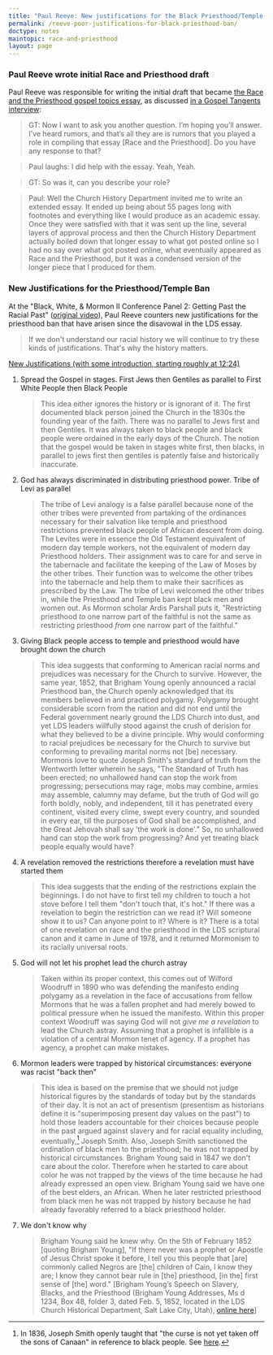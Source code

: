 ```yaml
---
title: "Paul Reeve: New justifications for the Black Priesthood/Temple ban"
permalink: /reeve-poor-justifications-for-black-priesthood-ban/
doctype: notes
maintopic: race-and-priesthood
layout: page
---
```


### Paul Reeve wrote initial Race and Priesthood draft

Paul Reeve was responsible for writing the initial draft that became [the Race and the Priesthood gospel topics essay](https://www.lds.org/topics/race-and-the-priesthood?lang=eng), as discussed [in a Gospel Tangents interview](https://gospeltangents.com/category/racial-priesthood-temple-ban/): 

> GT:  Now I want to ask you another question.  I’m hoping you’ll answer.  I’ve heard rumors, and that’s all they are is rumors that you played a role in compiling that essay [Race and the Priesthood].  Do you have any response to that?

> Paul laughs:  I did help with the essay. Yeah, Yeah.

> GT:  So was it, can you describe your role?

> Paul:  Well the Church History Department invited me to write an extended essay. It ended up being about 55 pages long with footnotes and everything like I would produce as an academic essay.  Once they were satisfied with that it was sent up the line, several layers of approval process and then the Church History Department actually boiled down that longer essay to what got posted online so I had no say over what got posted online, what eventually appeared as Race and the Priesthood, but it was a condensed version of the longer piece that I produced for them.

### New Justifications for the Priesthood/Temple Ban

At the "Black, White, & Mormon II Conference Panel 2: Getting Past the Racial Past" ([original video](https://www.youtube.com/watch?v=RPWb5xj9jO8)), Paul Reeve counters new justifications for the priesthood ban that have arisen since the disavowal in the LDS essay.

> If we don't understand our racial history we will continue to try these kinds of justifications.  That's why the history matters.

[New Justifications (with some introduction, starting roughly at 12:24)](https://youtu.be/rysqsCMAIwc?t=744)

1. Spread the Gospel in stages.  First Jews then Gentiles as parallel to First White People then Black People

    > This idea either ignores the history or is ignorant of it.  The first documented black person joined the Church in the 1830s the founding year of the faith.  There was no parallel to Jews first and then Gentiles.  It was always taken to black people and black people were ordained in the early days of the Church. The notion that the gospel would be taken in stages white first, then blacks, in parallel to jews first then gentiles is patently false and historically inaccurate.

2. God has always discriminated in distributing priesthood power.  Tribe of Levi as parallel

    > The tribe of Levi analogy is a false parallel because none of the other tribes were prevented from partaking of the ordinances necessary for their salvation like temple and priesthood restrictions prevented black people of African descent from doing.  The Levites were in essence the Old Testament equivalent of modern day temple workers, not the equivalent of modern day Priesthood holders.  Their assignment was to care for and serve in the tabernacle and facilitate the keeping of the Law of Moses by the other tribes.  Their function was to welcome the other tribes into the tabernacle and help them to make their sacrifices as prescribed by the Law.  The tribe of Levi welcomed the other tribes in, while the Priesthood and Temple ban kept black men and women out.  As Mormon scholar Ardis Parshall puts it, "Restricting priesthood *to* one narrow part of the faithful is not the same as restricting priesthood *from* one narrow part of the faithful."

3. Giving Black people access to temple and priesthood would have brought down the church

    > This idea suggests that conforming to American racial norms and prejudices was necessary for the Church to survive.  However, the same year, 1852, that Brigham Young openly announced a racial Priesthood ban, the Church openly acknowledged that its members believed in and practiced polygamy.  Polygamy brought considerable scorn from the nation and did not end until the Federal government nearly ground the LDS Church into dust, and yet LDS leaders willfully stood against the crush of derision for what they believed to be a divine principle.  Why would conforming to racial prejudices be necessary for the Church to survive but conforming to prevailing marital norms not [be] necessary.  Mormons love to quote Joseph Smith's standard of truth from the Wentworth letter wherein he says, "The Standard of Truth has been erected; no unhallowed hand can stop the work from progressing; persecutions may rage, mobs may combine, armies may assemble, calumny may defame, but the truth of God will go forth boldly, nobly, and independent, till it has penetrated every continent, visited every clime, swept every country, and sounded in every ear, till the purposes of God shall be accomplished, and the Great Jehovah shall say 'the work is done'."  So, no unhallowed hand can stop the work from progressing?  And yet treating black people equally would have?

4. A revelation removed the restrictions therefore a revelation must have started them

    > This idea suggests that the ending of the restrictions explain the beginnings.  I do not have to first tell my children to touch a hot stove before I tell them "don't touch that, it's hot."  If there was a revelation to begin the restriction can we read it?  Will someone show it to us?  Can anyone point to it?  Where is it?  There is a total of one revelation on race and the priesthood in the LDS scriptural canon and it came in June of 1978, and it returned Mormonism to its racially universal roots.

5. God will not let his prophet lead the church astray

    > Taken within its proper context, this comes out of Wilford Woodruff in 1890 who was defending the manifesto ending polygamy as a revelation in the face of accusations from fellow Mormons that he was a fallen prophet and had merely bowed to political pressure when he issued the manifesto.  Within this proper context Woodruff was saying God will not *give me a revelation* to lead the Church astray. Assuming that a prophet is infallible is a violation of a central Mormon tenet of agency.  If a prophet has agency, a prophet can make mistakes.  

6. Mormon leaders were trapped by historical circumstances: everyone was racist "back then"

    > This idea is based on the premise that we should not judge historical figures by the standards of today but by the standards of their day.  It is not an act of presentism (presentism as historians define it is "superimposing present day values on the past") to hold those leaders accountable for their choices because people in the past argued against slavery and for racial equality including, eventually,[^josephsmithprejudice] Joseph Smith.  Also, Joseph Smith sanctioned the ordination of black men to the priesthood; he was not trapped by historical circumstances.  Brigham Young said in 1847 we don't care about the color.  Therefore when he started to care about color he was not trapped by the views of the time because he had already expressed an open view.  Brigham Young said we have one of the best elders, an African.  When he later restricted priesthood from black men he was not trapped by history because he had already favorably referred to a black priesthood holder.

7. We don't know why

    > Brigham Young said he knew why. On the 5th of February 1852 [quoting Brigham Young], "If there never was a prophet or Apostle of Jesus Christ spoke it before, I tell you this people that [are] commonly called Negros are [the] children of Cain, I know they are; I know they cannot bear rule in [the] priesthood, [in the] first sense of [the] word." [Brigham Young’s Speech on Slavery, Blacks, and the Priesthood (Brigham Young Addresses, Ms d 1234, Box 48, folder 3, dated Feb. 5, 1852, located in the LDS Church Historical Department, Salt Lake City, Utah), [online here](https://lifeafter.org/brigham-youngs-1852-address-to-legislature-on-slavery/)]

[^josephsmithprejudice]: In 1836, Joseph Smith openly taught that "the curse is not yet taken off the sons of Canaan" in reference to black people.  See [here](https://www.josephsmithpapers.org/paper-summary/letter-to-oliver-cowdery-circa-9-april-1836/1#full-transcript).

